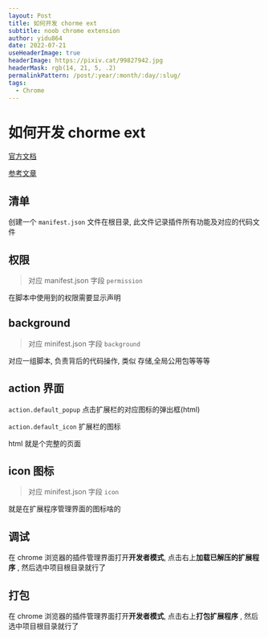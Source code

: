 ```yaml
---
layout: Post
title: 如何开发 chorme ext
subtitle: noob chrome extension
author: yidu864
date: 2022-07-21
useHeaderImage: true
headerImage: https://pixiv.cat/99827942.jpg
headerMask: rgb(14, 21, 5, .2)
permalinkPattern: /post/:year/:month/:day/:slug/
tags:
  - Chrome
---
```


# 如何开发 chorme ext

[官方文档](https://developer.chrome.com/docs/extensions/mv3/getstarted/)

[参考文章](https://www.cnblogs.com/liuxianan/p/chrome-plugin-develop.html)

## 清单

创建一个 `manifest.json` 文件在根目录, 此文件记录插件所有功能及对应的代码文件

## 权限

> 对应 manifest.json 字段 `permission`

在脚本中使用到的权限需要显示声明

## background

> 对应 minifest.json 字段 `background`

对应一组脚本, 负责背后的代码操作, 类似 存储,全局公用包等等等

## action 界面

`action.default_popup` 点击扩展栏的对应图标的弹出框(html)

`action.default_icon` 扩展栏的图标

html 就是个完整的页面

## icon 图标

> 对应 minifest.json 字段 `icon`

就是在扩展程序管理界面的图标啥的

## 调试

在 chrome 浏览器的插件管理界面打开**开发者模式**, 点击右上**加载已解压的扩展程序** , 然后选中项目根目录就行了

## 打包

在 chrome 浏览器的插件管理界面打开**开发者模式**, 点击右上**打包扩展程序** , 然后选中项目根目录就行了
